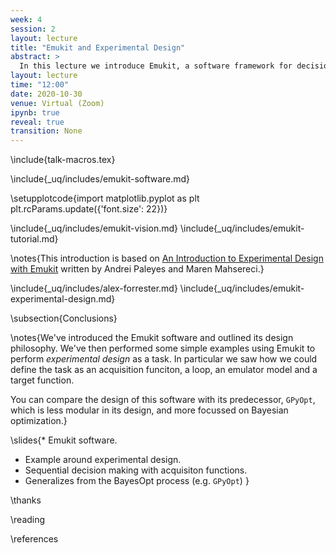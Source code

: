 ```yaml
---
week: 4
session: 2
layout: lecture
title: "Emukit and Experimental Design"
abstract: >
  In this lecture we introduce Emukit, a software framework for decision programming via surrogage modelling and emulation. We'll then show an example of the use of the framework with experimental design.
layout: lecture
time: "12:00"
date: 2020-10-30
venue: Virtual (Zoom)
ipynb: true
reveal: true
transition: None
---
```


\include{talk-macros.tex}

\include{_uq/includes/emukit-software.md}

<!--setupplotcode{import seaborn as sns
sns.set_style('darkgrid')
sns.set_context('paper')
sns.set_palette('colorblind')}-->

\setupplotcode{import matplotlib.pyplot as plt
plt.rcParams.update({'font.size': 22})}

\include{_uq/includes/emukit-vision.md}
\include{_uq/includes/emukit-tutorial.md}


\notes{This introduction is based on [An Introduction to Experimental Design with Emukit](https://github.com/EmuKit/emukit/blob/master/notebooks/Emukit-tutorial-experimental-design-introduction.ipynb) written by Andrei Paleyes and Maren Mahsereci.}

\include{_uq/includes/alex-forrester.md}
\include{_uq/includes/emukit-experimental-design.md}

\subsection{Conclusions}

\notes{We've introduced the Emukit software and outlined its design philosophy. We've then performed some simple examples using Emukit to perform *experimental design* as a task. In particular we saw how we could define the task as an acquisition funciton, a loop, an emulator model and a target function.

You can compare the design of this software with its predecessor, `GPyOpt`, which is less modular in its design, and more focussed on Bayesian optimization.}

\slides{* Emukit software.
* Example around experimental design.
* Sequential decision making with acquisiton functions.
* Generalizes from the BayesOpt process (e.g. `GPyOpt`)
}

\thanks

\reading

\references
